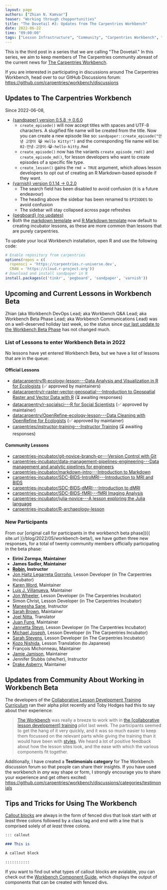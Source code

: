 ```yaml
---
layout: page
authors: ["Zhian N. Kamvar"]
teaser: "Working through chopportunities"
title: "The Dovetail #3: Updates from The Carpentries Workbench"
date: 2022-06-22
time: "09:00:00"
tags: ["Lesson Infrastructure", "Community", "Carpentries Workbench", "Beta", "Dovetail"]
---
```


This is the third post in a series that we are calling "The Dovetail."
In this series, we aim to keep members of The Carpentries community abreast of
the current news for [The Carpentries Workbench](https://carpentries.github.io/workbench). 

If you are interested in participating in discussions around The Carpentries
Workbench, head over to our GitHub Discussions forum: <https://github.com/carpentries/workbench/discussions>

## Updates to The Carpentries Workbench

Since 2022-06-08, 

 - [{sandpaper} version 0.5.8 -> 0.6.0](https://carpentries.github.io/sandpaper/news/index.html#sandpaper-060)
   - `create_episode()` will now accept titles with spaces and UTF-8 characters. 
      A slugified file name will be created from the title. 
      Now you can create a new episode like so:
      `sandpaper::create_episode("안녕 고양이 😹 Hello Kitty!")` and the 
      corresponding file name will be: `02-안녕-고양이-😹-hello-kitty.Rmd`
   - `create_episode()` now has the variants `create_episode_rmd()` and 
     `create_episode_md()`, for lesson developers who want to create episodes
     of a specific file type.
   - `create_lesson()` gains the `rmd = TRUE` argument, which allows lesson 
     developers to opt out of creating an R Markdown-based episode if they want. 
 - [{varnish} version 0.1.14 -> 0.2.0](https://carpentries.github.io/varnish/news/index.html#varnish-020)
   - The search field has been disabled to avoid confusion (it is a future endeavour)
   - The heading above the sidebar has been renamed to `EPISODES` to avoid confusion
   - The sidebar will stay collapsed across page refreshes
 - [{pegboard} (no updates)](https://carpentries.github.io/pegboard/news/index.html#pegboard-030)
 - Both the [markdown template](https://github.com/carpentries/workbench-template-md) and [R Markdown template](https://github.com/carpentries/workbench-template-rmd)
   now default to creating incubator lessons, as these are more common than lessons that are purely carpentries.

To update your local Workbench installation, open R and use the following code:

```r
# Enable repository from carpentries
options(repos = c(
  ropensci = 'https://carpentries.r-universe.dev',
  CRAN = 'https://cloud.r-project.org'))
# Download and install sandpaper in R
install.packages(c('tinkr', 'pegboard', 'sandpaper', 'varnish'))
```

## Upcoming and Current Lessons in Workbench Beta

Zhian (aka Workbench DevOps Lead; aka Workbench Q&A Lead; aka Workbench Beta
Phase Lead; aka Workbench Communications Lead) was on a well-deserved holiday
last week, so the status since [our last update to the Workbench Beta
Phase](https://carpentries.org/blog/2022/06/dovetail-002/#updates-to-the-carpentries-workbench)
has not changed much. 

### List of Lessons to enter Workbench Beta in 2022

No lessons have yet entered Workbench Beta, but we have a list of lessons that
are in the queue:

#### Official Lessons

 - [datacarpentry/R-ecology-lesson---Data Analysis and Visualization in R for Ecologists](https://github.com/datacarpentry/R-ecology-lesson/discussions/799) (✅ approved by maintainers)
 - [datacarpentry/r-raster-vector-geospatial---Introduction to Geospatial Raster and Vector Data with R](https://github.com/datacarpentry/r-raster-vector-geospatial/issues/369) (⏳ awaiting responses)
 - [datacarpentry/r-socialsci---R for Social Scientists](https://github.com/datacarpentry/r-socialsci) (✅ approved by maintainer)
 - [datacarpentry/OpenRefine-ecology-lesson---Data Cleaning with OpenRefine for Ecologists](https://github.com/datacarpentry/OpenRefine-ecology-lesson) (✅ approved by maintainer)
 - [carpentries/instructor-training---Instructor Training](https://github.com/carpentries/instructor-training) (⏳ awaiting responses)

#### Community Lessons

 - [carpentries-incubator/git-novice-branch-pr---Version Control with Git](https://github.com/carpentries-incubator/git-novice-branch-pr)
 - [carpentries-incubator/data-management-pipelines-engineering---Data management and analytic pipelines for engineers](https://github.com/carpentries-incubator/data-management-pipelines-engineering)
 - [carpentries-incubator/markdown-intro---Introduction to Markdown](https://github.com/carpentries-incubator/markdown-intro)
 - [carpentries-incubator/SDC-BIDS-IntroMRI---Introduction to MRI and BIDS](https://github.com/carpentries-incubator/SDC-BIDS-IntroMRI)
 - [carpentries-incubator/SDC-BIDS-dMRI---Introduction to dMRI](https://github.com/carpentries-incubator/SDC-BIDS-dMRI)
 - [carpentries-incubator/SDC-BIDS-fMRI---fMRI Imaging Analysis](https://github.com/carpentries-incubator/SDC-BIDS-fMRI)
 - [carpentries-incubator/julia-novice---A lesson exploring the Julia language](https://github.com/carpentries-incubator/julia-novice)
 - [carpentries-incubator/R-archaeology-lesson](https://github.com/carpentries-incubator/R-archaeology-lesson/issues/4#issuecomment-1138641684)

### New Participants

From our [original call for participants in the workbench beta phase]({{
site.url }}/blog/2022/05/workbench-beta/), we have gotten three new responses,
for a total of twenty community members officially participating in the beta
phase:

 - **Eirini Zormpa, Maintainer**
 - **James Sadler, Maintainer**
 - **[Robin](https://github.com/longr/), Instructor**
 - [Jon Haitz Legarreta Gorroño](https://github.com/jhlegarreta/), Lesson Developer (in The Carpentries Incubator)
 - [Karen Word](https://github.com/karenword/), Maintainer
 - [Luis J. Villanueva](https://github.com/villanueval/), Maintainer
 - [Jon Wheeler](https://github.com/jonathanwheeler01/), Lesson Developer (in The Carpentries Incubator)
 - Simon Christ, Lesson Developer (in The Carpentries Incubator)
 - [Maneesha Sane](https://github.com/maneesha/), Instructor
 - [Sarah Brown](https://github.com/brownsarahm/), Maintainer
 - [Joel Nitta](https://github.com/joel.nitta/), Translator
 - [Juan Fung](https://github.com/juanfung/), Maintainer
 - [Jannetta Steyn](https://github.com/jsteyn/), Lesson Developer (in The Carpentries Incubator)
 - [Michael Joseph](https://github.com/josephmje/), Lesson Developer (in The Carpentries Incubator)
 - [Sarah Stevens](https://github.com/sstevens2/), Lesson Developer (in The Carpentries Incubator)
 - [Kozo Nishida](https://github.com/kozo2/), Lesson Translation (to Japanese)
 - François Michonneau, Maintainer
 - [Jamie Jamison](https://github.com/jmjamison/), Maintainer
 - Jennifer Stubbs (she/her), Instructor
 - [Drake Asberry](https://github.com/drakeasberry/), Maintainer

## Updates from Community About Working in Workbench Beta

The developers of the [Collaborative Lesson Development Training
Curriculum](https://carpentries.github.io/lesson-development-training/) ran
their alpha pilot recently and Toby Hodges had this to say about their experience:

> [The Workbench](https://carpentries.github.io/workbench) was really a breeze
> to work with in [the [collaborative lesson development]
> training](https://carpentries.github.io/lesson-development-training/) pilot
> last week. The participants seemed to get the hang of it very quickly, and it
> was so much easier to keep them focussed on the relevant parts while giving
> the training than it would have been with
> [styles](https://github.com/carpentries/styles). We heard a lot of positive
> feedback about how the lesson sites look, and the ease with which the various
> components fit together. 

Additionally, I have created a **Testimonials category** for The Workbench
discussion forum so that people can share their insights. If you have used the
workbench in _any_ way shape or form, I strongly encourage you to share your
experience and get others excited: <https://github.com/carpentries/workbench/discussions/categories/testimonials>

## Tips and Tricks for Using The Workbench

[Callout blocks](https://carpentries.github.io/sandpaper-docs/episodes.html#callout-blocks) 
are always in the form of fenced divs that look start with _at least_ three
colons followed by a class tag and end with a line that is comprised solely of
_at least_ three colons.


```markdown
::: callout

### This is

A callout block

:::::::::::
```

If you want to find out what types of callout blocks are avialable, you can
check out the [Workbench Component Guide](https://carpentries.github.io/sandpaper-docs/component-guide.html),
which displays the output of components that can be created with fenced divs.

